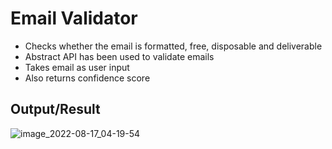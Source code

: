 # Email Validator
* Checks whether the email is formatted, free, disposable and deliverable
* Abstract API has been used to validate emails
* Takes email as user input
* Also returns confidence score

## Output/Result 

![image_2022-08-17_04-19-54](https://user-images.githubusercontent.com/24754580/184999621-21767633-15bd-4ffa-a5b7-dfa3bc93d7f1.png)

